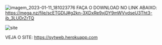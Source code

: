 ![imagem_2023-01-11_181023776](https://user-images.githubusercontent.com/84857164/211918427-777ff9c7-59ab-42e2-9ea3-24b5864ad45c.png)
FAÇA O DOWNLOAD NO LINK ABAIXO:
https://mega.nz/file/scETGDIJ#g2kn-3XDxRe9xjDY9mWVvdseU3Tht3-ib_3LUDrZrTQ


![site](https://user-images.githubusercontent.com/84857164/211159351-6c154e4c-0bdf-472d-9d0b-a116847e5cfc.png)

VEJA O SITE:
https://sytweb.herokuapp.com

